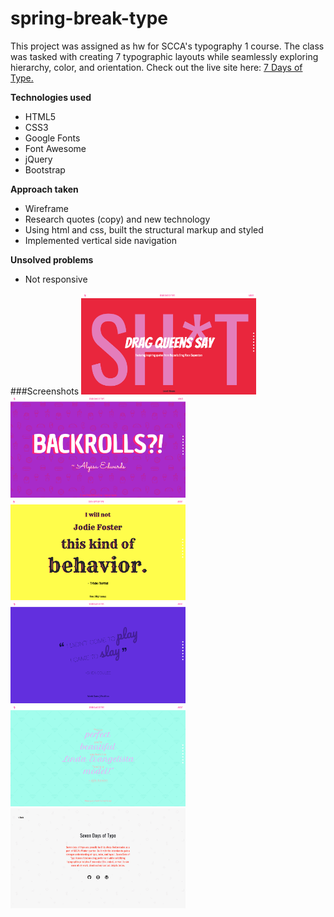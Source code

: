 # spring-break-type

This project was assigned as hw for SCCA's typography 1 course. The class was tasked with creating 7 typographic layouts while seamlessly exploring hierarchy, color, and orientation. Check out the live site here: [7 Days of Type.](https://aheitzen.github.io/spring-break-type/#day-seven)

**Technologies used**
* HTML5 
* CSS3
* Google Fonts 
* Font Awesome
* jQuery 
* Bootstrap

**Approach taken**
* Wireframe
* Research quotes (copy) and new technology
* Using html and css, built the structural markup and styled
* Implemented vertical side navigation


**Unsolved problems** 
* Not responsive 

###Screenshots
<img src="images/6.png" width="280" alt="Landing Screen">
<img src="images/1.png" width="280" alt="Quote One">
<img src="images/2.png" width="280" alt="Quote Two">
<img src="images/3.png" width="280" alt="Quote Three">
<img src="images/4.png" width="280" alt="Quote Four">
<img src="images/5.png" width="280" alt="About Section">




